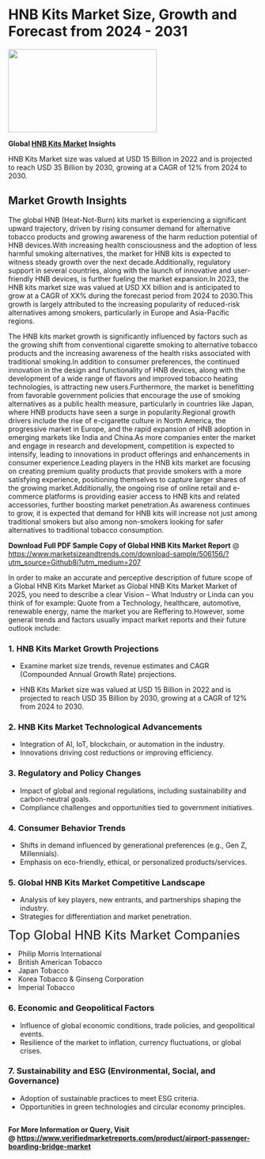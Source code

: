 <H1>HNB Kits Market Size, Growth and Forecast from 2024 - 2031</H1><img class="aligncenter size-medium wp-image-584254" src="https://thirdeyenews.in/wp-content/uploads/2024/09/Global-Market-Research-300x168.jpeg" alt="" width="300" height="168" /><p><strong>Global&nbsp;<a href="https://www.marketsizeandtrends.com/download-sample/506156/?utm_source=Github8j?utm_medium=207">HNB Kits Market</a> Insights</strong></p><p>HNB Kits Market size was valued at USD 15 Billion in 2022 and is projected to reach USD 35 Billion by 2030, growing at a CAGR of 12% from 2024 to 2030.</p><p><h2>Market Growth Insights</h2> <p>The global HNB (Heat-Not-Burn) kits market is experiencing a significant upward trajectory, driven by rising consumer demand for alternative tobacco products and growing awareness of the harm reduction potential of HNB devices.With increasing health consciousness and the adoption of less harmful smoking alternatives, the market for HNB kits is expected to witness steady growth over the next decade.Additionally, regulatory support in several countries, along with the launch of innovative and user-friendly HNB devices, is further fueling the market expansion.In 2023, the HNB kits market size was valued at USD XX billion and is anticipated to grow at a CAGR of XX% during the forecast period from 2024 to 2030.This growth is largely attributed to the increasing popularity of reduced-risk alternatives among smokers, particularly in Europe and Asia-Pacific regions.</p> <p>The HNB kits market growth is significantly influenced by factors such as the growing shift from conventional cigarette smoking to alternative tobacco products and the increasing awareness of the health risks associated with traditional smoking.In addition to consumer preferences, the continued innovation in the design and functionality of HNB devices, along with the development of a wide range of flavors and improved tobacco heating technologies, is attracting new users.Furthermore, the market is benefitting from favorable government policies that encourage the use of smoking alternatives as a public health measure, particularly in countries like Japan, where HNB products have seen a surge in popularity.Regional growth drivers include the rise of e-cigarette culture in North America, the progressive market in Europe, and the rapid expansion of HNB adoption in emerging markets like India and China.As more companies enter the market and engage in research and development, competition is expected to intensify, leading to innovations in product offerings and enhancements in consumer experience.Leading players in the HNB kits market are focusing on creating premium quality products that provide smokers with a more satisfying experience, positioning themselves to capture larger shares of the growing market.Additionally, the ongoing rise of online retail and e-commerce platforms is providing easier access to HNB kits and related accessories, further boosting market penetration.As awareness continues to grow, it is expected that demand for HNB kits will increase not just among traditional smokers but also among non-smokers looking for safer alternatives to traditional tobacco consumption.<p><span class=""><strong>Download Full PDF Sample Copy of Global HNB Kits Market Report</strong> @ <a href="https://www.marketsizeandtrends.com/download-sample/506156/?utm_source=Github8j?utm_medium=207" target="_blank">https://www.marketsizeandtrends.com/download-sample/506156/?utm_source=Github8j?utm_medium=207</a></span></p><p>In order to make an accurate and perceptive description of future scope of a Global&nbsp;HNB Kits Market Market as Global&nbsp;HNB Kits Market Market of 2025, you need to describe a clear Vision &ndash; What Industry or Linda can you think of for example: Quote from a Technology, healthcare, automotive, renewable energy, name the market you are Reffering to.However, some general trends and factors usually impact market reports and their future outlook include:</p><h3>1.&nbsp;<strong>HNB Kits Market Growth Projections</strong></h3><ul><li>Examine market size trends, revenue estimates and CAGR (Compounded Annual Growth Rate) projections.</li><li><p>HNB Kits Market size was valued at USD 15 Billion in 2022 and is projected to reach USD 35 Billion by 2030, growing at a CAGR of 12% from 2024 to 2030.</p></li></ul><h3>2.&nbsp;<strong>HNB Kits Market Technological Advancements</strong></h3><ul><li>Integration of AI, IoT, blockchain, or automation in the industry.</li><li>Innovations driving cost reductions or improving efficiency.</li></ul><h3>3.&nbsp;<strong>Regulatory and Policy Changes</strong></h3><ul><li>Impact of global and regional regulations, including sustainability and carbon-neutral goals.</li><li>Compliance challenges and opportunities tied to government initiatives.</li></ul><h3>4.&nbsp;<strong>Consumer Behavior Trends</strong></h3><ul><li>Shifts in demand influenced by generational preferences (e.g., Gen Z, Millennials).</li><li>Emphasis on eco-friendly, ethical, or personalized products/services.</li></ul><h3>5.&nbsp;<strong>Global HNB Kits Market Competitive Landscape</strong></h3><ul><li>Analysis of key players, new entrants, and partnerships shaping the industry.</li><li>Strategies for differentiation and market penetration.</li></ul><p data-pm-slice="1 1 []"><span style="color: inherit; font-family: inherit; font-size: 25px;">Top Global HNB Kits Market Companies</span></p><div class="" data-test-id=""><p><li>Philip Morris International</li><li> British American Tobacco</li><li> Japan Tobacco</li><li> Korea Tobacco & Ginseng Corporation</li><li> Imperial Tobacco</li></p></div><h3>6.&nbsp;<strong>Economic and Geopolitical Factors</strong></h3><ul><li>Influence of global economic conditions, trade policies, and geopolitical events.</li><li>Resilience of the market to inflation, currency fluctuations, or global crises.</li></ul><h3>7.&nbsp;<strong>Sustainability and ESG (Environmental, Social, and Governance)</strong></h3><ul><li>Adoption of sustainable practices to meet ESG criteria.</li><li>Opportunities in green technologies and circular economy principles.</li></ul><h2><strong style="font-size: 14px;">For More Information or Query, Visit @&nbsp;</strong><a style="background-color: #ffffff; font-size: 14px;" href="https://www.marketsizeandtrends.com/report/hnb-kits-market/" target="_blank">https://www.verifiedmarketreports.com/product/airport-passenger-boarding-bridge-market</a></h2>